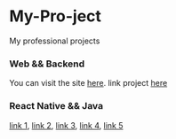 # My-Pro-ject
My professional projects

### Web && Backend
You can visit the site [here](https://telegra.ph/%D8%B3%D8%A7%DB%8C%D8%AA-%D8%A7%D9%88%D9%84--%DA%A9%D9%88%DB%8C%DB%8C%DA%A9-%D9%85%D9%88%D8%B2%DB%8C%DA%A9-BootStrap-5--Php--Jquery--Vue-Js--Es6--Mysql-07-30).
link project [here](https://github.com/MehrabSp/ProJect/tree/main/)

### React Native && Java
[link 1](https://github.com/MehrabSp/react-native-exc), [link 2](https://github.com/MehrabSp/react-native-mml), [link 3](https://github.com/MehrabSp/canva-social), [link 4](https://github.com/MehrabSp/DigiMoviez), [link 5](https://github.com/MehrabSp/expo-music-info-2)

